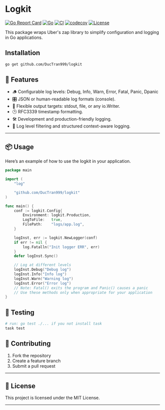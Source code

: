 # Logkit

[![Go Report Card](https://goreportcard.com/badge/github.com/DucTran999/logkit)](https://goreportcard.com/report/github.com/DucTran999/logkit)
[![Go](https://img.shields.io/badge/Go-1.23-blue?logo=go)](https://golang.org)
[![CI](https://github.com/DucTran999/logkit/actions/workflows/ci.yml/badge.svg)](https://github.com/DucTran999/logkit/actions/workflows/ci.yml)
[![codecov](https://codecov.io/gh/DucTran999/logkit/branch/master/graph/badge.svg)](https://codecov.io/gh/DucTran999/logkit)
[![License](https://img.shields.io/github/license/DucTran999/logkit)](LICENSE)

This package wraps Uber's zap library to simplify configuration and logging in Go applications.

## Installation

```bash
go get github.com/DucTran999/logkit
```

## 🚀 Features

- 🪵 Configurable log levels: Debug, Info, Warn, Error, Fatal, Panic, Dpanic
- 🎛️ JSON or human-readable log formats (console).
- 🔁 Flexible output targets: stdout, file, or any io.Writer.
- 🕒 RFC3339 timestamp formatting.
- 🛠️ Development and production-friendly logging.
- 🧵 Log level filtering and structured context-aware logging.

---

## 📦 Usage

Here’s an example of how to use the logkit in your application.

```go
package main

import (
	"log"

	"github.com/DucTran999/logkit"
)

func main() {
	conf := logkit.Config{
		Environment: logkit.Production,
		LogToFile:   true,
		FilePath:    "logs/app.log",
	}

	logInst, err := logkit.NewLogger(conf)
	if err != nil {
		log.Fatalln("Init logger ERR", err)
	}
	defer logInst.Sync()

	// Log at different levels
	logInst.Debug("Debug log")
	logInst.Info("Info log")
	logInst.Warn("Warning log")
	logInst.Error("Error log")
	// Note: Fatal() exits the program and Panic() causes a panic
	// Use these methods only when appropriate for your application
}
```

## 🧪 Testing

```sh
# run: go test ./... if you not install task
task test
```

## 🤝 Contributing

1. Fork the repository
2. Create a feature branch
3. Submit a pull request

---

## 📄 License

This project is licensed under the MIT License.

---
